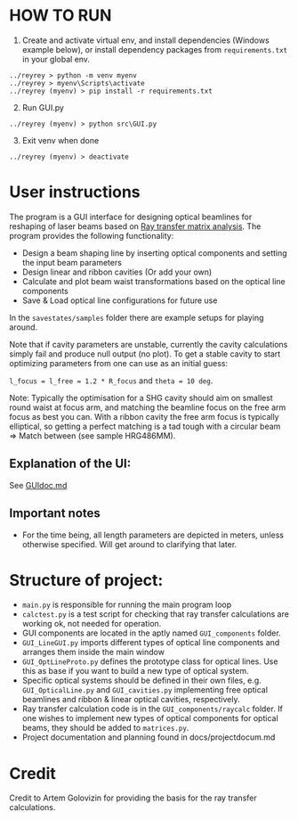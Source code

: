 # HOW TO RUN

1. Create and activate virtual env, and install dependencies (Windows example below), or install dependency packages from `requirements.txt` in your global env.
```
../reyrey > python -m venv myenv
../reyrey > myenv\Scripts\activate
../reyrey (myenv) > pip install -r requirements.txt
```

2. Run GUI.py
```
../reyrey (myenv) > python src\GUI.py
```

3. Exit venv when done
```
../reyrey (myenv) > deactivate
```


# User instructions

The program is a GUI interface for designing optical beamlines for reshaping of laser beams based on [Ray transfer matrix analysis](https://en.wikipedia.org/wiki/Ray_transfer_matrix_analysis). The program provides the following functionality:

- Design a beam shaping line by inserting optical components and setting the input beam parameters
- Design linear and ribbon cavities (Or add your own)
- Calculate and plot beam waist transformations based on the optical line components
- Save & Load optical line configurations for future use

In the `savestates/samples` folder there are example setups for playing around.

Note that if cavity parameters are unstable, currently the cavity calculations simply fail and produce null output (no plot). To get a stable cavity to start optimizing parameters from one can use as an initial guess: 

`l_focus = l_free = 1.2 * R_focus` and `theta = 10 deg`.

Note: Typically the optimisation for a SHG cavity should aim on smallest round waist at focus arm, and matching the beamline focus on the free arm focus as best you can. With a ribbon cavity the free arm focus is typically elliptical, so getting a perfect matching is a tad tough with a circular beam => Match between (see sample HRG486MM).

## Explanation of the UI:

See [GUIdoc.md](docs/GUIdoc.md)


## Important notes

- For the time being, all length parameters are depicted in meters, unless otherwise specified. Will get around to clarifying that later.

# Structure of project:

- `main.py` is responsible for running the main program loop
- `calctest.py` is a test script for checking that ray transfer calculations are working ok, not needed for operation.
- GUI components are located in the aptly named `GUI_components` folder. 
- `GUI_LineGUI.py` imports different types of optical line components and arranges them inside the main window
- `GUI_OptLineProto.py` defines the prototype class for optical lines. Use this as base if you want to build a new type of optical system.
- Specific optical systems should be defined in their own files, e.g. `GUI_OpticalLine.py` and `GUI_cavities.py` implementing free optical beamlines and ribbon & linear optical cavities, respectively.
- Ray transfer calculation code is in the `GUI_components/raycalc` folder. If one wishes to implement new types of optical components for optical beams, they should be added to `matrices.py`.
- Project documentation and planning found in docs/projectdocum.md

# Credit

Credit to Artem Golovizin for providing the basis for the ray transfer calculations.